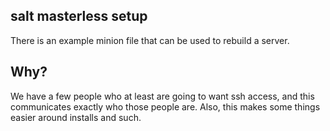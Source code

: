 
## salt masterless setup

There is an example minion file that can be used to rebuild a server.

## Why?

We have a few people who at least are going to want ssh access, and this communicates exactly who those people are.  Also, this makes some things easier around installs and such.
